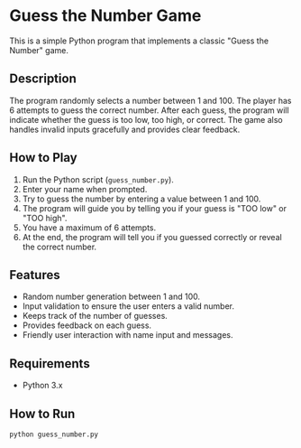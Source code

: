 # Guess the Number Game

This is a simple Python program that implements a classic "Guess the Number" game.

## Description
The program randomly selects a number between 1 and 100. The player has 6 attempts to guess the correct number. 
After each guess, the program will indicate whether the guess is too low, too high, or correct. 
The game also handles invalid inputs gracefully and provides clear feedback.

## How to Play
1. Run the Python script (`guess_number.py`).
2. Enter your name when prompted.
3. Try to guess the number by entering a value between 1 and 100.
4. The program will guide you by telling you if your guess is "TOO low" or "TOO high".
5. You have a maximum of 6 attempts.
6. At the end, the program will tell you if you guessed correctly or reveal the correct number.

## Features
- Random number generation between 1 and 100.
- Input validation to ensure the user enters a valid number.
- Keeps track of the number of guesses.
- Provides feedback on each guess.
- Friendly user interaction with name input and messages.

## Requirements
- Python 3.x

## How to Run
```bash
python guess_number.py
```